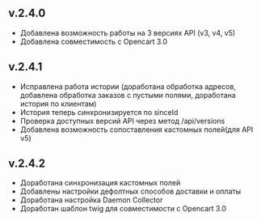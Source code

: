 ## v.2.4.0
* Добавлена возможность работы на 3 версиях API (v3, v4, v5)
* Добавлена совместимость с Opencart 3.0

## v.2.4.1
* Исправлена работа истории (доработана обработка адресов, добавлена обработка заказов с пустыми полями, доработана история по клиентам)
* История теперь синхронизируется по sinceId
* Проверка доступных версий API через метод /api/versions
* Добавлена возможность сопоставления кастомных полей(для API v5)

## v.2.4.2
* Доработана синхронизация кастомных полей
* Добавлены настройки дефолтных способов доставки и оплаты
* Доработана настройка Daemon Collector
* Доработан шаблон twig для совместимости с Opencart 3.0